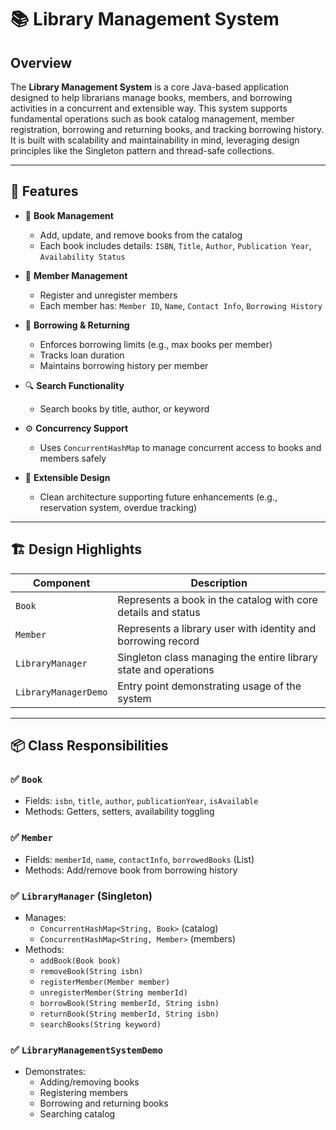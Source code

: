 # 📚 Library Management System

## Overview

The **Library Management System** is a core Java-based application designed to help librarians manage books, members, and borrowing activities in a concurrent and extensible way. This system supports fundamental operations such as book catalog management, member registration, borrowing and returning books, and tracking borrowing history. It is built with scalability and maintainability in mind, leveraging design principles like the Singleton pattern and thread-safe collections.

---

## 🚀 Features

- 📖 **Book Management**
    - Add, update, and remove books from the catalog
    - Each book includes details: `ISBN`, `Title`, `Author`, `Publication Year`, `Availability Status`

- 👤 **Member Management**
    - Register and unregister members
    - Each member has: `Member ID`, `Name`, `Contact Info`, `Borrowing History`

- 🔄 **Borrowing & Returning**
    - Enforces borrowing limits (e.g., max books per member)
    - Tracks loan duration
    - Maintains borrowing history per member

- 🔍 **Search Functionality**
    - Search books by title, author, or keyword

- ⚙️ **Concurrency Support**
    - Uses `ConcurrentHashMap` to manage concurrent access to books and members safely

- 🧱 **Extensible Design**
    - Clean architecture supporting future enhancements (e.g., reservation system, overdue tracking)

---

## 🏗️ Design Highlights

| Component           | Description |
|---------------------|-------------|
| `Book`              | Represents a book in the catalog with core details and status |
| `Member`            | Represents a library user with identity and borrowing record |
| `LibraryManager`    | Singleton class managing the entire library state and operations |
| `LibraryManagerDemo`| Entry point demonstrating usage of the system |

---

## 📦 Class Responsibilities

### ✅ `Book`
- Fields: `isbn`, `title`, `author`, `publicationYear`, `isAvailable`
- Methods: Getters, setters, availability toggling

### ✅ `Member`
- Fields: `memberId`, `name`, `contactInfo`, `borrowedBooks` (List)
- Methods: Add/remove book from borrowing history

### ✅ `LibraryManager` (Singleton)
- Manages:
    - `ConcurrentHashMap<String, Book>` (catalog)
    - `ConcurrentHashMap<String, Member>` (members)
- Methods:
    - `addBook(Book book)`
    - `removeBook(String isbn)`
    - `registerMember(Member member)`
    - `unregisterMember(String memberId)`
    - `borrowBook(String memberId, String isbn)`
    - `returnBook(String memberId, String isbn)`
    - `searchBooks(String keyword)`

### ✅ `LibraryManagementSystemDemo`
- Demonstrates:
    - Adding/removing books
    - Registering members
    - Borrowing and returning books
    - Searching catalog
